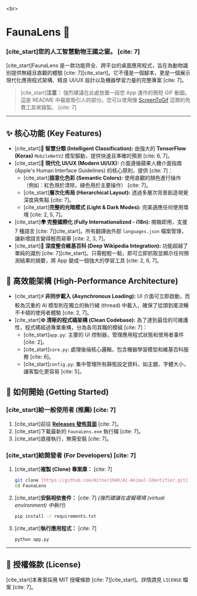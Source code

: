 \<br\>

# FaunaLens 🐾

### [cite\_start]您的人工智慧動物王國之窗。 [cite: 7]

[](https://www.google.com/search?q=%5Bhttps://www.python.org/downloads/release/python-3110/%5D\(https://www.python.org/downloads/release/python-3110/\))
[](https://opensource.org/licenses/MIT)
[](https://www.google.com/search?q=https://github.com/Hitner1940/AI-Animal-Identifier/releases/latest)

[cite\_start]FaunaLens 是一款功能齊全、跨平台的桌面應用程式，旨在為動物識別提供無縫且直觀的體驗 [cite: 7][cite\_start]。它不僅是一個腳本，更是一個展示現代化應用程式架構、精良 UI/UX 設計以及機器學習力量的完整專案 [cite: 7]。

> [cite\_start]**注意：** 強烈建議在此處放置一段您 App 運作的簡短 GIF 動圖。這是 README 中最能吸引人的部分。您可以使用像 [ScreenToGif](https://www.screentogif.com/) 這類的免費工具來錄製。 [cite: 7]

-----

## ✨ 核心功能 (Key Features)

  * [cite\_start]**🧠 智慧分類 (Intelligent Classification):** 由強大的 **TensorFlow (Keras)** `MobileNetV2` 模型驅動，提供快速且準確的預測 [cite: 6, 7]。
  * [cite\_start]**🎨 現代化 UI/UX (Modern UI/UX):** 介面遵循蘋果人機介面指南 (Apple's Human Interface Guidelines) 的核心原則，提供 [cite: 7]：
      * [cite\_start]**語意化色彩 (Semantic Colors):** 使用直觀的顏色進行操作（例如：紅色用於清除，綠色用於主要操作） [cite: 7]。
      * [cite\_start]**層次化佈局 (Hierarchical Layout):** 透過多層次背景創造視覺深度與焦點 [cite: 7]。
      * [cite\_start]**完整的光暗模式 (Light & Dark Modes):** 完美適應任何使用環境 [cite: 2, 5, 7]。
  * [cite\_start]**🌍 完整國際化 (Fully Internationalized - i18n):** 開箱即用，支援 7 種語言 [cite: 7][cite\_start]。所有翻譯由外部 `languages.json` 檔案管理，讓新增語言變得輕而易舉 [cite: 2, 3, 7]。
  * [cite\_start]**🔗 深度整合維基百科 (Deep Wikipedia Integration):** 功能超越了單純的識別 [cite: 7][cite\_start]。只需輕輕一點，即可立即抓取並顯示任何預測結果的摘要，將 App 變成一個強大的學習工具 [cite: 2, 6, 7]。

## 🚀 高效能架構 (High-Performance Architecture)

  * [cite\_start]**⚡ 非同步載入 (Asynchronous Loading):** UI 介面可立即啟動，而較為沉重的 AI 模型則在獨立的執行緒 (thread) 中載入，確保了從頭到尾流暢不卡頓的使用者體驗 [cite: 2, 7]。
  * [cite\_start]**⚙️ 清晰的程式碼架構 (Clean Codebase):** 為了達到最佳的可維護性，程式碼經過專業重構，分為各司其職的模組 [cite: 7]：
      * [cite\_start]`app.py`: 主要的 UI 控制器，管理應用程式狀態和使用者事件 [cite: 2]。
      * [cite\_start]`core.py`: 處理後端核心邏輯，包含機器學習模型和維基百科服務 [cite: 6]。
      * [cite\_start]`config.py`: 集中管理所有靜態設定資料，如主題、字體大小，讓客製化更容易 [cite: 5]。

## 🚀 如何開始 (Getting Started)

### [cite\_start]給一般使用者 (推薦) [cite: 7]

1.  [cite\_start]前往 [**Releases 發佈頁面**](https://www.google.com/search?q=https://github.com/Hitner1940/AI-Animal-Identifier/releases) [cite: 7]。
2.  [cite\_start]下載最新的 `FaunaLens.exe` 執行檔 [cite: 7]。
3.  [cite\_start]直接執行，無需安裝 [cite: 7]。

### [cite\_start]給開發者 (For Developers) [cite: 7]

1.  [cite\_start]**複製 (Clone) 專案庫：** [cite: 7]
    ```bash
    git clone [https://github.com/Hitner1940/AI-Animal-Identifier.git]
    cd FaunaLens
    ```
2.  [cite\_start]**安裝相依套件：** [cite: 7]
    *(強烈建議在虛擬環境 (virtual environment) 中執行)*
    ```bash
    pip install -r requirements.txt
    ```
3.  [cite\_start]**執行應用程式：** [cite: 7]
    ```bash
    python app.py
    ```

-----

## 📜 授權條款 (License)

[cite\_start]本專案採用 MIT 授權條款 [cite: 7][cite\_start]。詳情請見 `LICENSE` 檔案 [cite: 7]。
